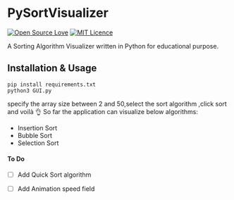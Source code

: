 # PySortVisualizer
[![Open Source Love](https://badges.frapsoft.com/os/v1/open-source.png?v=103)](https://github.com/ellerbrock/open-source-badges/)
[![MIT Licence](https://badges.frapsoft.com/os/mit/mit.svg?v=103)](https://opensource.org/licenses/mit-license.php)

A Sorting Algorithm Visualizer written in Python for educational purpose.

## Installation & Usage
```
pip install requirements.txt
python3 GUI.py
```
specify the array size between 2 and 50,select the sort algorithm ,click sort and voilà :ok_hand:
So far the application can visualize below algorithms:
* Insertion Sort
* Bubble Sort
* Selection Sort
#### To Do
- [ ] Add Quick Sort algorithm
- [ ] Add Animation speed field

